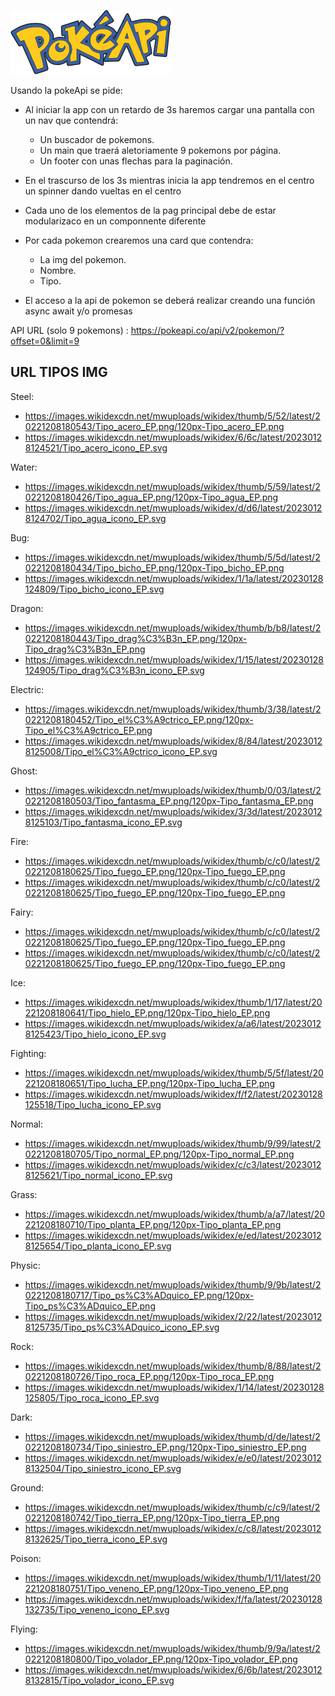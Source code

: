 ![Alt text](public/pokeapi_256.png)

Usando la pokeApi se pide: 
  - Al iniciar la app con un retardo de 3s haremos cargar una pantalla con un nav que contendrá:
    - Un buscador de pokemons.
    - Un main que traerá aletoriamente 9 pokemons por página.
    - Un footer con unas flechas para la paginación.
  - En el trascurso de los 3s mientras inicia la app tendremos en el centro un spinner dando vueltas en el centro

  - Cada uno de los elementos de la pag principal debe de estar modularizaco en un componnente diferente

  - Por cada pokemon crearemos una card que contendra:
    - La img del pokemon.
    - Nombre.
    - Tipo.
  
  - El acceso a la api de pokemon se deberá realizar creando una función async await y/o promesas

  API URL (solo 9 pokemons) : https://pokeapi.co/api/v2/pokemon/?offset=0&limit=9

  ## URL TIPOS IMG
  Steel: 
  - https://images.wikidexcdn.net/mwuploads/wikidex/thumb/5/52/latest/20221208180543/Tipo_acero_EP.png/120px-Tipo_acero_EP.png
  - https://images.wikidexcdn.net/mwuploads/wikidex/6/6c/latest/20230128124521/Tipo_acero_icono_EP.svg

  Water:
  - https://images.wikidexcdn.net/mwuploads/wikidex/thumb/5/59/latest/20221208180426/Tipo_agua_EP.png/120px-Tipo_agua_EP.png
  - https://images.wikidexcdn.net/mwuploads/wikidex/d/d6/latest/20230128124702/Tipo_agua_icono_EP.svg

  Bug: 
  - https://images.wikidexcdn.net/mwuploads/wikidex/thumb/5/5d/latest/20221208180434/Tipo_bicho_EP.png/120px-Tipo_bicho_EP.png
  - https://images.wikidexcdn.net/mwuploads/wikidex/1/1a/latest/20230128124809/Tipo_bicho_icono_EP.svg

  Dragon: 
  - https://images.wikidexcdn.net/mwuploads/wikidex/thumb/b/b8/latest/20221208180443/Tipo_drag%C3%B3n_EP.png/120px-Tipo_drag%C3%B3n_EP.png
  - https://images.wikidexcdn.net/mwuploads/wikidex/1/15/latest/20230128124905/Tipo_drag%C3%B3n_icono_EP.svg

  Electric:
  - https://images.wikidexcdn.net/mwuploads/wikidex/thumb/3/38/latest/20221208180452/Tipo_el%C3%A9ctrico_EP.png/120px-Tipo_el%C3%A9ctrico_EP.png
  - https://images.wikidexcdn.net/mwuploads/wikidex/8/84/latest/20230128125008/Tipo_el%C3%A9ctrico_icono_EP.svg

  Ghost: 
  - https://images.wikidexcdn.net/mwuploads/wikidex/thumb/0/03/latest/20221208180503/Tipo_fantasma_EP.png/120px-Tipo_fantasma_EP.png
  - https://images.wikidexcdn.net/mwuploads/wikidex/3/3d/latest/20230128125103/Tipo_fantasma_icono_EP.svg

  Fire: 
  - https://images.wikidexcdn.net/mwuploads/wikidex/thumb/c/c0/latest/20221208180625/Tipo_fuego_EP.png/120px-Tipo_fuego_EP.png
  - https://images.wikidexcdn.net/mwuploads/wikidex/thumb/c/c0/latest/20221208180625/Tipo_fuego_EP.png/120px-Tipo_fuego_EP.png

  Fairy:
  - https://images.wikidexcdn.net/mwuploads/wikidex/thumb/c/c0/latest/20221208180625/Tipo_fuego_EP.png/120px-Tipo_fuego_EP.png
  - https://images.wikidexcdn.net/mwuploads/wikidex/thumb/c/c0/latest/20221208180625/Tipo_fuego_EP.png/120px-Tipo_fuego_EP.png

  Ice:
  - https://images.wikidexcdn.net/mwuploads/wikidex/thumb/1/17/latest/20221208180641/Tipo_hielo_EP.png/120px-Tipo_hielo_EP.png
  - https://images.wikidexcdn.net/mwuploads/wikidex/a/a6/latest/20230128125423/Tipo_hielo_icono_EP.svg

  Fighting:
  - https://images.wikidexcdn.net/mwuploads/wikidex/thumb/5/5f/latest/20221208180651/Tipo_lucha_EP.png/120px-Tipo_lucha_EP.png
  - https://images.wikidexcdn.net/mwuploads/wikidex/f/f2/latest/20230128125518/Tipo_lucha_icono_EP.svg

  Normal:
  - https://images.wikidexcdn.net/mwuploads/wikidex/thumb/9/99/latest/20221208180705/Tipo_normal_EP.png/120px-Tipo_normal_EP.png
  - https://images.wikidexcdn.net/mwuploads/wikidex/c/c3/latest/20230128125621/Tipo_normal_icono_EP.svg

  Grass:
  - https://images.wikidexcdn.net/mwuploads/wikidex/thumb/a/a7/latest/20221208180710/Tipo_planta_EP.png/120px-Tipo_planta_EP.png
  - https://images.wikidexcdn.net/mwuploads/wikidex/e/ed/latest/20230128125654/Tipo_planta_icono_EP.svg

  Physic:
  - https://images.wikidexcdn.net/mwuploads/wikidex/thumb/9/9b/latest/20221208180717/Tipo_ps%C3%ADquico_EP.png/120px-Tipo_ps%C3%ADquico_EP.png
  - https://images.wikidexcdn.net/mwuploads/wikidex/2/22/latest/20230128125735/Tipo_ps%C3%ADquico_icono_EP.svg

  Rock:
  - https://images.wikidexcdn.net/mwuploads/wikidex/thumb/8/88/latest/20221208180726/Tipo_roca_EP.png/120px-Tipo_roca_EP.png
  - https://images.wikidexcdn.net/mwuploads/wikidex/1/14/latest/20230128125805/Tipo_roca_icono_EP.svg

  Dark:
  - https://images.wikidexcdn.net/mwuploads/wikidex/thumb/d/de/latest/20221208180734/Tipo_siniestro_EP.png/120px-Tipo_siniestro_EP.png
  - https://images.wikidexcdn.net/mwuploads/wikidex/e/e0/latest/20230128132504/Tipo_siniestro_icono_EP.svg

  Ground:
  - https://images.wikidexcdn.net/mwuploads/wikidex/thumb/c/c9/latest/20221208180742/Tipo_tierra_EP.png/120px-Tipo_tierra_EP.png
  - https://images.wikidexcdn.net/mwuploads/wikidex/c/c8/latest/20230128132625/Tipo_tierra_icono_EP.svg

  Poison:
  - https://images.wikidexcdn.net/mwuploads/wikidex/thumb/1/11/latest/20221208180751/Tipo_veneno_EP.png/120px-Tipo_veneno_EP.png
  - https://images.wikidexcdn.net/mwuploads/wikidex/f/fa/latest/20230128132735/Tipo_veneno_icono_EP.svg

  Flying:
  - https://images.wikidexcdn.net/mwuploads/wikidex/thumb/9/9a/latest/20221208180800/Tipo_volador_EP.png/120px-Tipo_volador_EP.png
  - https://images.wikidexcdn.net/mwuploads/wikidex/6/6b/latest/20230128132815/Tipo_volador_icono_EP.svg
